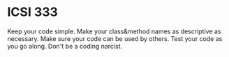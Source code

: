 # ICSI 333

Keep your code simple. Make your class&method names as descriptive as necessary. Make sure your code can be used by others. 
Test your code as you go along. Don't be a coding narcist. 
